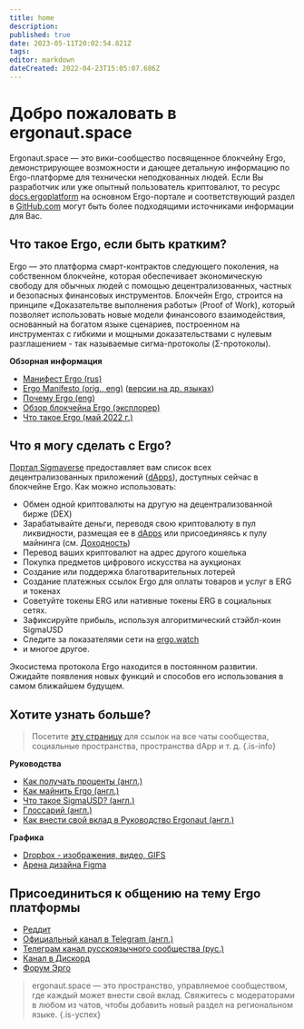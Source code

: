 ```yaml
---
title: home
description: 
published: true
date: 2023-05-11T20:02:54.821Z
tags: 
editor: markdown
dateCreated: 2022-04-23T15:05:07.686Z
---
```


# Добро пожаловать в ergonaut.space
Ergonaut.space — это вики-сообщество посвященное блокчейну Ergo, демонстрирующее возможности и дающее детальную информацию по Ergo-платформе для технически неподкованных людей. Если Вы разработчик или уже опытный пользователь криптовалют, то ресурс [docs.ergoplatform](http://docs.ergoplatform.org/) на основном Ergo-портале и соответствующий раздел в [GitHub.com](https://github.com/ergoplatform) могут быть более подходящими источниками информации для Вас.

## Что такое Ergo, если быть кратким?

Ergo — это платформа смарт-контрактов следующего поколения, на собственном блокчейне, которая обеспечивает экономическую свободу для обычных людей с помощью децентрализованных, частных и безопасных финансовых инструментов.
Блокчейн Ergo, строится на принципе «Доказательтве выполнения работы» (Proof of Work), который позволяет использовать новые модели финансового взаимодействия, основанный на богатом языке сценариев, построенном на инструментах с гибкими и мощными доказательствами с нулевым разглашением - так называемые сигма-протоколы (Σ-протоколы).

**Обзорная информация**

- [Манифест Ergo (rus)](https://ergonaut.space/ru/Ergo/manifesto)
- [Ergo Manifesto (orig., eng)](https://ergoplatform.org/en/blog/2021-04-26-the-ergo-manifesto/) ([версии на др. языках](Ergo/manifesto))
- [Почему Ergo (eng)](https://cafebedouin.org/2021/12/09/why-ergo/)
- [Обзор блокчейна Ergo (эксплорер)](https://explorer.ergoplatform.com/ru/)
- [Что такое Ergo (май 2022 г.)](https://www.youtube.com/watch?v=LyyD-clUvyI)


## Что я могу сделать с Ergo?
[Портал Sigmaverse](https://sigmaverse.io/) предоставляет вам список всех децентрализованных приложений ([dApps](https://ergonaut.space/en/Glossary/dApps)), доступных сейчас в блокчейне Ergo. Как можно использовать:

- Обмен одной криптовалюты на другую на децентрализованной бирже (DEX)
- Зарабатывайте деньги, переводя свою криптовалюту в пул ликвидности, размещая ее в [dApps](https://ergonaut.space/en/Glossary/dApps) или присоединяясь к пулу майнинга (см. [Доходность](/en/Guides/yield))
- Перевод ваших криптовалют на адрес другого кошелька
- Покупка предметов цифрового искусства на аукционах
- Создание или поддержка благотварительных лотерей
- Создание платежных ссылок Ergo для оплаты товаров и услуг в ERG и токенах
- Советуйте токены ERG или нативные токены ERG в социальных сетях.
- Зафиксируйте прибыль, используя алгоритмический стэйбл-коин SigmaUSD
- Следите за показателями сети на [ergo.watch](https://ergo.watch/metrics)
- и многое другое.

Экосистема протокола Ergo находится в постоянном развитии. Ожидайте появления новых функций и способов его использования в самом ближайшем будущем.



## Хотите узнать больше?

> Посетите [эту страницу](https://linktr.ee/ergoplatform) для ссылок на все чаты сообщества, социальные пространства, пространства dApp и т. д.
{.is-info}



**Руководства**
- [Как получать проценты (англ.)](https://ergonaut.space/en/Guides/yield)
- [Как майнить Ergo (англ.)](https://ergonaut.space/en/Guides/Mining)
- [Что такое SigmaUSD? (англ.)](https://ergonaut.space/en/dApps/SigmaUSD/Overview)
- [Глоссарий (англ.)](https://ergonaut.space/en/Glossary)
- [Как внести свой вклад в Руководство Ergonaut (англ.)](https://ergonaut.space/en/Guides/Ergonaut-Handbook/Editor's-Guide)

**Графика**
- [Dropbox - изображения, видео, GIFS](https://www.dropbox.com/sh/jionpgnj89eod2f/AAC5S1vnOwO3gm2vRYOmDBQ-a?dl=0)
- [Арена дизайна Figma](https://www.figma.com/file/pd92vgB3xNFThaacIKodYs/ERGO?node-id=538%3A987)

## Присоединиться к общению на тему Ergo платформы

- [Реддит](https://www.reddit.com/r/ergonauts)
- [Официальный канал в Telegram (англ.)](https://t.me/ergoplatform)
- [Телеграм канал русскоязычного сообщества (рус.)](https://t.me/ergoplatformru)
- [Канал в Дискорд](https://discordapp.com/invite/gYrVrjS)
- [Форум Эрго](https://www.ergoforum.org/)

> ergonaut.space — это пространство, управляемое сообществом, где каждый может внести свой вклад. Свяжитесь с модераторами в любом из чатов, чтобы добавить новый раздел на региональном языке.
{.is-успех}